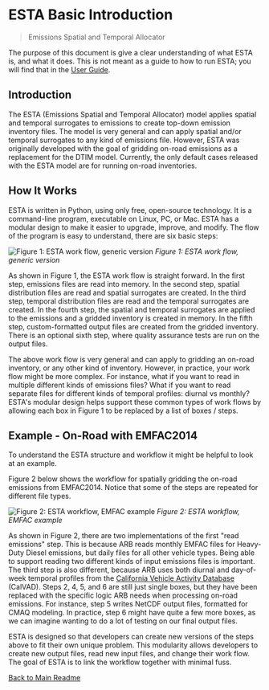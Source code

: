 # ESTA Basic Introduction

> Emissions Spatial and Temporal Allocator

The purpose of this document is give a clear understanding of what ESTA is, and what it does. This is not meant as a guide to how to run ESTA; you will find that in the [User Guide](USERS_GUIDE.md).

## Introduction

The ESTA (Emissions Spatial and Temporal Allocator) model applies spatial and temporal surrogates to emissions to create top-down emission inventory files. The model is very general and can apply spatial and/or temporal surrogates to any kind of emissions file. However, ESTA was originally developed with the goal of gridding on-road emissions as a replacement for the DTIM model. Currently, the only default cases released with the ESTA model are for running on-road inventories.

## How It Works

ESTA is written in Python, using only free, open-source technology. It is a command-line program, executable on Linux, PC, or Mac. ESTA has a modular design to make it easier to upgrade, improve, and modify. The flow of the program is easy to understand, there are six basic steps:

![Figure 1: ESTA work flow, generic version](resources/esta_box_diagram_1.png)
*Figure 1: ESTA work flow, generic version*

As shown in Figure 1, the ESTA work flow is straight forward. In the first step, emissions files are read into memory. In the second step, spatial distribution files are read and spatial surrogates are created. In the third step, temporal distribution files are read and the temporal surrogates are created. In the fourth step, the spatial and temporal surrogates are applied to the emissions and a gridded inventory is created in memory. In the fifth step, custom-formatted output files are created from the gridded inventory. There is an optional sixth step, where quality assurance tests are run on the output files.

The above work flow is very general and can apply to gridding an on-road inventory, or any other kind of inventory. However, in practice, your work flow might be more complex. For instance, what if you want to read in multiple different kinds of emissions files? What if you want to read separate files for different kinds of temporal profiles: diurnal vs monthly? ESTA's modular design helps support these common types of work flows by allowing each box in Figure 1 to be replaced by a list of boxes / steps.

## Example - On-Road with EMFAC2014

To understand the ESTA structure and workflow it might be helpful to look at an example.

Figure 2 below shows the workflow for spatially gridding the on-road emissions from EMFAC2014. Notice that some of the steps are repeated for different file types.

![Figure 2: ESTA workflow, EMFAC example](resources/esta_box_diagram_on_road.png)
*Figure 2: ESTA workflow, EMFAC example*

As shown in Figure 2, there are two implementations of the first "read emissions" step. This is because ARB reads monthly EMFAC files for Heavy-Duty Diesel emissions, but daily files for all other vehicle types. Being able to support reading two different kinds of input emissions files is important. The third step is also different, because ARB uses both diurnal and day-of-week temporal profiles from the [California Vehicle Activity Database](https://www.arb.ca.gov/research/apr/past/11-316.pdf) (CalVAD). Steps 2, 4, 5, and 6 are still just single boxes, but they have been replaced with the specific logic ARB needs when processing on-road emissions. For instance, step 5 writes NetCDF output files, formatted for CMAQ modeling. In practice, step 6 might have quite a few more boxes, as we can imagine wanting to do a lot of testing on our final output files.

ESTA is designed so that developers can create new versions of the steps above to fit their own unique problem. This modularity allows developers to create new output files, read new input files, and change their work flow. The goal of ESTA is to link the workflow together with minimal fuss.


[Back to Main Readme](../README.md)
